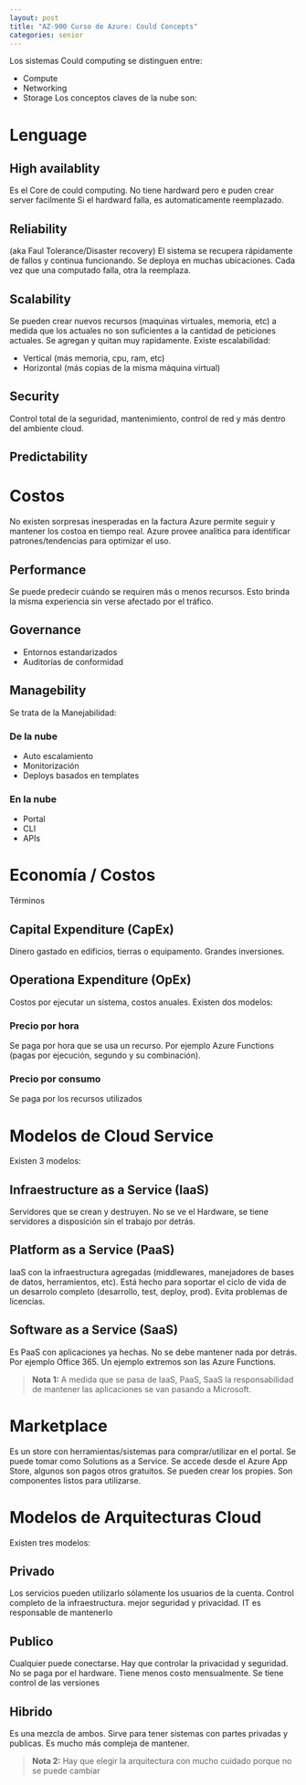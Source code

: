 ```yaml
---
layout: post
title: "AZ-900 Curso de Azure: Could Concepts"
categories: senior
---
```


Los sistemas Could computing se distinguen entre<!--more-->:

- Compute
- Networking
- Storage
  Los conceptos claves de la nube son:

# Lenguage

## High availablity

Es el Core de could computing. No tiene hardward pero e puden crear server facilmente
Si el hardward falla, es automaticamente reemplazado.

## Reliability

(aka Faul Tolerance/Disaster recovery)
El sistema se recupera rápidamente de fallos y continua funcionando.
Se deploya en muchas ubicaciones.
Cada vez que una computado falla, otra la reemplaza.

## Scalability

Se pueden crear nuevos recursos (maquinas virtuales, memoria, etc) a medida que los actuales no son suficientes a la cantidad de peticiones actuales. Se agregan y quitan muy rapidamente.
Existe escalabilidad:

- Vertical (más memoria, cpu, ram, etc)
- Horizontal (más copias de la misma máquina virtual)

## Security

Control total de la seguridad, mantenimiento, control de red y más dentro del ambiente cloud.

## Predictability

# Costos

No existen sorpresas inesperadas en la factura
Azure permite seguir y mantener los costoa en tiempo real.
Azure provee analitica para identificar patrones/tendencias para optimizar el uso.

## Performance

Se puede predecir cuándo se requiren más o menos recursos.
Esto brinda la misma experiencia sin verse afectado por el tráfico.

## Governance

- Entornos estandarizados
- Auditorías de conformidad

## Managebility

Se trata de la Manejabilidad:

### De la nube

- Auto escalamiento
- Monitorización
- Deploys basados en templates

### En la nube

- Portal
- CLI
- APIs

# Economía / Costos

Términos

## Capital Expenditure (CapEx)

Dinero gastado en edificios, tierras o equipamento. Grandes inversiones.

## Operationa Expenditure (OpEx)

Costos por ejecutar un sistema, costos anuales.
Existen dos modelos:

### Precio por hora

Se paga por hora que se usa un recurso. Por ejemplo Azure Functions (pagas por ejecución, segundo y su combinación).

### Precio por consumo

Se paga por los recursos utilizados

# Modelos de Cloud Service

Existen 3 modelos:

## Infraestructure as a Service (IaaS)

Servidores que se crean y destruyen. No se ve el Hardware, se tiene servidores a disposición sin el trabajo por detrás.

## Platform as a Service (PaaS)

IaaS con la infraestructura agregadas (middlewares, manejadores de bases de datos, herramientos, etc).
Está hecho para soportar el ciclo de vida de un desarrolo completo (desarrollo, test, deploy, prod).
Evita problemas de licencias.

## Software as a Service (SaaS)

Es PaaS con aplicaciones ya hechas. No se debe mantener nada por detrás. Por ejemplo Office 365.
Un ejemplo extremos son las Azure Functions.

> **Nota 1:** A medida que se pasa de IaaS, PaaS, SaaS la responsabilidad de mantener las aplicaciones se van pasando a Microsoft.

# Marketplace

Es un store con herramientas/sistemas para comprar/utilizar en el portal. Se puede tomar como Solutions as a Service.
Se accede desde el Azure App Store, algunos son pagos otros gratuitos. Se pueden crear los propies. Son componentes listos para utilizarse.

# Modelos de Arquitecturas Cloud

Existen tres modelos:

## Privado

Los servicios pueden utilizarlo sólamente los usuarios de la cuenta. Control completo de la infraestructura. mejor seguridad y privacidad.
IT es responsable de mantenerlo

## Publico

Cualquier puede conectarse. Hay que controlar la privacidad y seguridad. No se paga por el hardware. Tiene menos costo mensualmente. Se tiene control de las versiones

## Hibrido

Es una mezcla de ambos. Sirve para tener sistemas con partes privadas y publicas. Es mucho más compleja de mantener.

> **Nota 2:** Hay que elegir la arquitectura con mucho cuidado porque no se puede cambiar
